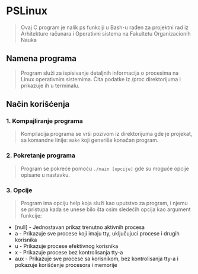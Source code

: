 # PSLinux
> Ovaj C program je nalik ps funkciji u Bash-u rađen za projektni rad iz Arhitekture računara i Operativni sistema na Fakultetu Organizacionih Nauka
## Namena programa
> Program služi za ispisivanje detaljnih informacija o procesima na Linux operativnim sistemima. Čita podatke iz /proc direktorijuma i prikazuje ih u terminalu.
## Način korišćenja
### 1. Kompajliranje programa
>Kompilacija programa se vrši pozivom iz direktorijuma gde je projekat, sa komandne linije: ```make``` koji generiše konačan program.
### 2. Pokretanje programa
> Program se pokreće pomoću `./main [opcije]` gde su moguće opcije opisane u nastavku.
### 3. Opcije
> Program ima opciju help koja služi kao uputstvo za program, i njemu se pristupa kada se unese bilo šta osim sledećih opcija kao argument funkcije:
- [null] - Jednostavan prikaz trenutno aktivnih procesa
- a - Prikazuje sve procese koji imaju tty, uključujuci procese i drugih korisnika
- u - Prikazuje procese efektivnog korisnika
- x - Prikazuje procese bez kontrolisanja tty-a
- aux - Prikazuje sve procese sa korisnikom, bez kontrolisanja tty-a i pokazuje korišćenje procesora i memorije